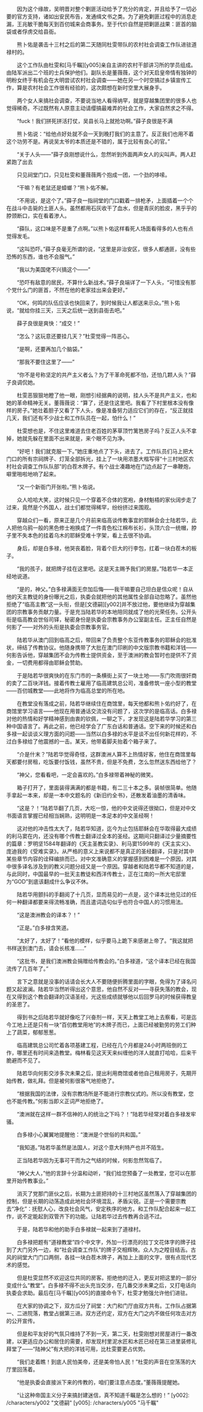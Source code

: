 　　因为这个缘故，吴明晋对整个剿匪活动给予了充分的肯定，并且给予了一切必要的官方支持，诸如出安民布告，发通缉文书之类。为了避免剿匪过程中的消息走漏，王兆敏干脆每天到百仞城来会商事务。至于代价自然是把剿匪战果：匪首的脑袋或者俘虏交给县衙。

　　熊卜佑是袭击十三村之后的第二天随同杜雯带队的农村社会调查工作队进驻道禄村的。

　　这个工作队由杜雯和[马千瞩][y005]亲自主讲的农村干部讲习所的学员组成。由陆军派出二个班的士兵保护他们。副队长是董薇薇，这个对天启皇帝情有独钟的明粉女终于有机会在大明尝试农村社会调查——她在另一个时空搞过乡镇宣传工作，算是农村社会工作很有经验的，这次颇想在新时空里大展身手。

　　两个女人来搞社会调查，不要说当地人看得纳罕，就是穿越集团里的很多人也觉得稀奇。不过既然有人原意主动请缨搞最难弄的社会工作，大家自然求之不得。

　　“fuck！我们拼死拼活打仗，吴县长马上就抢功啊。”薛子良很是不满

　　熊卜佑说：“给他点好处就不会一天到晚打我们的主意了。反正我们也用不着这个功劳不是。再说吴太爷的本质还是不错的，属于比较有良心的官。”

　　“关于人头——”薛子良刚想说什么，忽然听到外面两声女人的尖叫声。两人赶紧跑了出去

　　只见祠堂门口，只见杜雯和董薇薇两个抱成一团，一个劲的哆嗦。

　　“干嘛？有老鼠还是蟑螂？”熊卜佑不解。

　　“不用说，是这个了。”薛子良一指祠堂的门口戳着一排枪矛，上面插着一个个在战斗中击毙的土匪人头。虽然都用石灰收干了血水，但是青灰的脸皮，黑乎乎的脖颈断口，实在看着渗人。

　　“薛队，这口味是不是重了点啊。”以熊卜佑这样看死人场面看得多的人也有点觉得发毛。

　　“这叫恐吓。”薛子良毫无所谓的说，“这里是非治安区，很多人都通匪，没有些恐怖的东西，谁也不会服气。”

　　“我以为美国佬不兴搞这个——”

　　“恐吓有敌意的居民，不算什么新战术。”薛子良端详了一下人头，“可惜没有那个党什么门的匪首，不然在他的老家挂出来会更好。”

　　“OK，何鸣的队伍应该也快回来了，到时候我让人都送来示众。”熊卜佑说，“就给你挂三天，三天之后统一送到县衙去吧。”

　　薛子良很是爽快：“成交！”

　　“怎么？这玩意还要挂几天？”杜雯觉得一阵恶心。

　　“是啊，还要再加几个脑袋。”

　　“那我不要住这里了——”

　　“你不是号称坚定的共产主义者么？为了干革命死都不怕，还怕几颗人头？”薛子良调侃她。

　　杜雯恶狠狠地瞪了他一眼，刚想引经据典的说明，挂人头不是共产主义，也和她的革命精神无关。董薇薇说：“算了，还是住这里吧。我看了下村里根本没有像样的房子。”她壮着胆子又看了下人头，像是准备努力适应它们的存在，“反正就挂几天，我们还有不少战士和工作队员在一起，怕什么！”

　　杜雯想也是，不住这里难道去住老百姓的茅草顶竹篱笆房子吗？反正人头不拿掉，她就先躲在里面不出来就是，来个眼不见为净。

　　“好吧！我们就克服一下。”她庄重地点了下头，进去了。工作队员们马上把大门口的所有宗祠牌子、灯笼全部拆光，挂上了一块用浓墨大楷写得“十三村地区农村社会调查工作队队部”的白茬木牌子。有个战士凑趣地在门边点起了一串鞭炮，噼里啪啦地响了起来。

　　“又一个新衙门开张啦。”熊卜佑说。

　　众人哈哈大笑，这时候只见一个穿着不合体的宽袍，身材魁梧的家伙阔步走了过来，竟然是个外国人，战士们都觉得稀罕，纷纷挤过来围观。

　　穿越众们一看，原来正是几个月前来临高谈传教事宜的耶稣会会士陆若华，此人把他乌鸦一般的黑色修士袍换成了一件青色松江棉布长衫，头顶六合一统帽，脖子里不失本色的挂着乌木的耶稣受难十字架，看上去很不协调。

　　身后，却是白多禄，他哭丧着脸，背着个巨大的行李包，扛着一块白茬木的板子。

　　“我的孩子，就把牌子挂在这里吧。这是天主赐予我们的房屋。”陆若华一本正经地说道。

　　“是的，神父。”白多禄满面无奈加后悔——我干嘛要自己坦白是信众呢！自从他的天主教徒的身份曝光之后，执委会就把他的其他属性全部自动忽略了。虽然他拒绝了“临高主教”这一头衔，但是[文德嗣][y002]并不放过他，要他继续为穿越集团的宗教事务贡献力量。于是充当陆若华的本地陪同就成了他的光荣任务。公开头衔是临高教会世俗司铎，秘密身份是执委会宗教事务办公室副主任。正主任自然是何影了——对外的头衔是执委会宗教事务官。

　　陆若华从澳门回到临高之后，带回来了负责整个东亚传教事务的耶稣会的批准状，缔结了传教协议。他随身携带了大批在澳门印刷的中文版宗教书籍和洋钱——何影告诉他，穿越集团不会为传教士提供资金，至于澳洲的教会暂时也提供不了资金，一切费用都得由耶稣会赞助。

　　于是陆若华很爽快的在东门市的一条横街上买了一块土地——东门吹雨很奸商的卖了二百块洋钱。接着传教士雇用了临高建筑总公司，准备修筑一座小型的教堂——百仞城教堂——此地将作为临高总堂的所在地。

　　在教堂没有落成之前，陆若华继续住在商馆里，每天他都和熊卜佑约好了，在商馆里学习语言——他现在用普通话交流没有问题了，这次学的是临高话。白多禄对他的热情和好学精神感到由衷的钦佩，一聊之下，才发现这是陆若华学习的第三种中国语言了。再此之前，他已经学会了广东白话和普通话。空下来的时候还和白多禄一起谈谈义理方面的问题——当然以白多禄的水平是谈不出任何新花样的，不过白多禄给了他震撼的一击。某天，他带着脚夫抬着个箱子来了。

　　“介是什末？”陆若华觉得奇怪，这群澳洲人算不上热情好客，他住在商馆里每天都要付房租，吃饭要付饭钱，虽然不贵，但是不免费，怎么忽然送东西给他了？

　　“神父，您看看吧，一定会喜欢的。”白多禄带着神秘的微笑。

　　箱子打开了，里面装得满满的都是书籍，有二三十本之多。装帧很简单。他随手拿起一本来，却是一本中文题名的《新旧约全书》，还散发着油墨的清香味。

　　“这是？！”陆若华翻了几页，大吃一惊，他的中文说得还很拗口，但是对中文书面语言掌握已经相当娴熟，这明明是一本足本的中文圣经啊！

　　这对他的冲击性太大了，陆若华知道，迄今为止包括耶稣会在华取得最大成绩的利马窦在内，还没有哪个传教士翻译过全本的圣经。这期间只翻译过少量摘要性的篇章：罗明坚1584年翻译的《天主圣教实录》、利马窦1599年的《天主实义》、庞迪我的《受难实录》。从严格的意义上来说都不是真正的圣经翻译，只是对其中某些章节内容的诠释编排而已。对中文准确意义的掌握感到困难是一个原因，对其中很多译名涉及到的教义问题分歧又是一个原因。穿越者和陆若华都不知道的是，与此同时，中国最早的一批天主教徒和西洋传教士，正在江南的一所大宅邸里为“GOD”到底该翻成什么争议不休。

　　陆若华用颤抖的手翻阅了十几页，显而易见的一点是，这个译本比他见过的任何一种翻译都要来得流畅准确，而且遣词造句似乎也符合中国人的习惯用法。

　　“这是澳洲教会的译本？！”

　　“正是。”白多禄含笑道。

　　“太好了，太好了！”看他的模样，似乎要马上跪下来感谢上帝了。“我这就把书样送到澳门去，请会长核准……”

　　“这批书，是我们澳洲教会捐赠给传教会的。”白多禄道，“这个译本已经在我国流传了几百年了。”

　　言下之意就是没事的话请会长大人不要随便折腾里面的字眼，免得为了译名问题又起波澜。陆若华当然听得出这个意思，他自然不反对——寻获失落的教会，现在又得到这个教会翻译的汉语圣经，光这些成绩就够他以后回罗马的时候获得教皇的圣恩了。

　　得到书之后陆若华就好像吃了兴奋剂一样，天天上教堂工地上去察看，可是迄今工地上还是只有一块“百仞教堂用地”的木牌子而已，上面已经被勤劳的劳工们种上了蔬菜，郁郁葱葱。

　　临高建筑总公司忙着各项基建工程，已经在几个月都是24小时两班倒的工作，哪里还有时间来造教堂。梅林看见这天天来纠缠他的洋人就直打哈哈，后来干脆避而不见了。

　　陆若华向何影交涉多次未果之后，提出利用商馆或者他自己租用房子，先期开始传教，做礼拜。但是被何影很客气地拒绝了。

　　“根据我国的法律，没有宗教场所是不能进行宗教仪式的。所以没有教堂，您也不能传教。”何影当即义正词严地拒绝了。

　　“澳洲就在这样一群不信神的人的统治之下吗？！”陆若华经常对着白多禄发牢骚。

　　白多禄小心翼翼地提醒他：“澳洲是个世俗的共和国。”

　　“我知道。”陆若华虽然是法国人，对这个意大利特产也并不陌生。

　　正当陆若华因为无事可干而为之气结的时候，何影忽然驾临了。

　　“神父大人，”他的言辞十分温和动听，“我们给您预备了一处教堂，您可以在那里开始传教事业。”

　　消灭了党那门匪伙之后，长期为土匪把持的十三村地区虽然落入了穿越集团的控制，但是长期的动荡造成此地社会环境混乱，矛盾尖锐。正是一个需要宗教去“净化”：抚慰人心，改良社会风气，安定秩序的地方。和工作队配合起来一起工作，说不定能起到双管齐下的功能。让陆若华过去传教再合适不过。

　　于是，陆若华和他的助手白多禄就一起来到了道禄村。

　　白多禄把题有“道禄教堂”四个中文字，外加一行漂亮的拉丁文花体字的牌子挂到了大门另外一边，和“社会调查工作队”的牌子交相辉映。众人为之瞠目结舌。古风的祠堂大门门口两侧，各挂一块白茬木牌子，再加上上面的文字，很有点现代艺术的感觉。

　　但是杜雯显然不欢迎这位共同的房客。拒绝他的迁入，更反对把这里的一部分变成什么“教堂”。白多禄不得不出头充当交涉，在几番交涉未果之后，又打电话向执委会求助。最后在[马千瞩][y005]的直接命令下，杜雯才勉强允许他们进驻。

　　在大家的协调之下，双方瓜分了祠堂：大门和门厅由双方共有。工作队占据第一、二进院落，教堂占据第三进。双方还约定，双方在大门之内不做任何攻击对方的公开宣传。

　　但是和平友好的气氛只维持了不到一天，第二天，杜雯刚想对房屋进行一番改建，以更适应办公和居住的需要，却发现村里泥水匠和木匠已经在第三进里装修礼拜堂了——“陆神父”有大把的洋钱可用，比杜雯要更占优势。

　　“我们走着瞧！到底人民怕美帝，还是美帝怕人民！”杜雯的声音在空荡荡的大厅里回荡着。

　　“他是执委会直接派下来的传教的，咱们要注意点态度。”董薇薇提醒她。

　　“让这种帝国主义分子来搞封建迷信，真不知道千瞩是怎么想的！”
[y002]: /characters/y002 "文德嗣"
[y005]: /characters/y005 "马千瞩"
